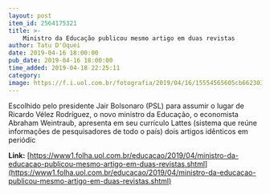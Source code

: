 ```yaml
---
layout: post
item_id: 2564175321
title: >-
    Ministro da Educação publicou mesmo artigo em duas revistas
author: Tatu D'Oquei
date: 2019-04-16 18:00:00
pub_date: 2019-04-16 18:00:00
time_added: 2019-04-18 22:25:11
category: 
image: https://f.i.uol.com.br/fotografia/2019/04/16/15554565605cb6623038d22_1555456560_3x2_rt.jpg
---
```


Escolhido pelo presidente Jair Bolsonaro (PSL) para assumir o lugar de Ricardo Vélez Rodríguez, o novo ministro da Educação, o economista Abraham Weintraub, apresenta em seu currículo Lattes (sistema que reúne informações de pesquisadores de todo o país) dois artigos idênticos em periódic

**Link:** [https://www1.folha.uol.com.br/educacao/2019/04/ministro-da-educacao-publicou-mesmo-artigo-em-duas-revistas.shtml](https://www1.folha.uol.com.br/educacao/2019/04/ministro-da-educacao-publicou-mesmo-artigo-em-duas-revistas.shtml)

